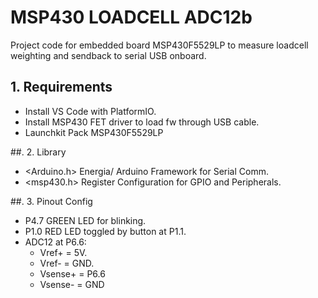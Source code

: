 # MSP430 LOADCELL ADC12b
Project code for embedded board MSP430F5529LP to measure loadcell weighting and sendback to serial USB onboard.

## 1. Requirements
- Install VS Code with PlatformIO.
- Install MSP430 FET driver to load fw through USB cable.
- Launchkit Pack MSP430F5529LP

##. 2. Library
- <Arduino.h>  Energia/ Arduino Framework for Serial Comm.
- <msp430.h>   Register Configuration for GPIO and Peripherals.

##. 3. Pinout Config
- P4.7 GREEN LED for blinking.
- P1.0 RED LED toggled by button at P1.1.
- ADC12 at P6.6:
  * Vref+ = 5V.
  * Vref- = GND.
  * Vsense+ = P6.6
  * Vsense- = GND